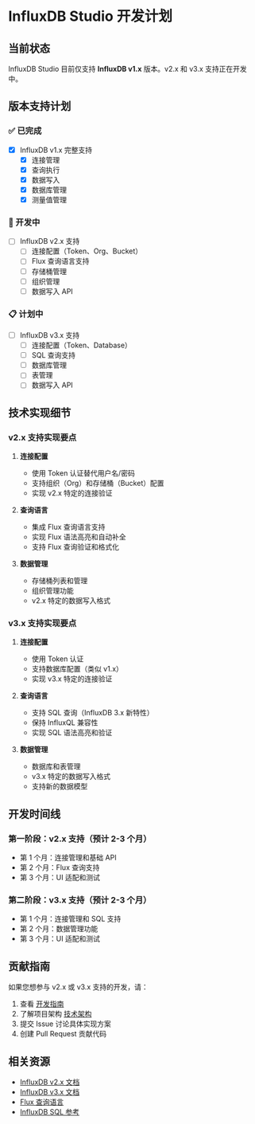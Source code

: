 # InfluxDB Studio 开发计划

## 当前状态

InfluxDB Studio 目前仅支持 **InfluxDB v1.x** 版本。v2.x 和 v3.x 支持正在开发中。

## 版本支持计划

### ✅ 已完成
- [x] InfluxDB v1.x 完整支持
  - [x] 连接管理
  - [x] 查询执行
  - [x] 数据写入
  - [x] 数据库管理
  - [x] 测量值管理

### 🚧 开发中
- [ ] InfluxDB v2.x 支持
  - [ ] 连接配置（Token、Org、Bucket）
  - [ ] Flux 查询语言支持
  - [ ] 存储桶管理
  - [ ] 组织管理
  - [ ] 数据写入 API

### 📋 计划中
- [ ] InfluxDB v3.x 支持
  - [ ] 连接配置（Token、Database）
  - [ ] SQL 查询支持
  - [ ] 数据库管理
  - [ ] 表管理
  - [ ] 数据写入 API

## 技术实现细节

### v2.x 支持实现要点

1. **连接配置**
   - 使用 Token 认证替代用户名/密码
   - 支持组织（Org）和存储桶（Bucket）配置
   - 实现 v2.x 特定的连接验证

2. **查询语言**
   - 集成 Flux 查询语言支持
   - 实现 Flux 语法高亮和自动补全
   - 支持 Flux 查询验证和格式化

3. **数据管理**
   - 存储桶列表和管理
   - 组织管理功能
   - v2.x 特定的数据写入格式

### v3.x 支持实现要点

1. **连接配置**
   - 使用 Token 认证
   - 支持数据库配置（类似 v1.x）
   - 实现 v3.x 特定的连接验证

2. **查询语言**
   - 支持 SQL 查询（InfluxDB 3.x 新特性）
   - 保持 InfluxQL 兼容性
   - 实现 SQL 语法高亮和验证

3. **数据管理**
   - 数据库和表管理
   - v3.x 特定的数据写入格式
   - 支持新的数据模型

## 开发时间线

### 第一阶段：v2.x 支持（预计 2-3 个月）
- 第 1 个月：连接管理和基础 API
- 第 2 个月：Flux 查询支持
- 第 3 个月：UI 适配和测试

### 第二阶段：v3.x 支持（预计 2-3 个月）
- 第 1 个月：连接管理和 SQL 支持
- 第 2 个月：数据管理功能
- 第 3 个月：UI 适配和测试

## 贡献指南

如果您想参与 v2.x 或 v3.x 支持的开发，请：

1. 查看 [开发指南](./development.md)
2. 了解项目架构 [技术架构](./architecture.md)
3. 提交 Issue 讨论具体实现方案
4. 创建 Pull Request 贡献代码

## 相关资源

- [InfluxDB v2.x 文档](https://docs.influxdata.com/influxdb/v2.7/)
- [InfluxDB v3.x 文档](https://docs.influxdata.com/influxdb/v3.0/)
- [Flux 查询语言](https://docs.influxdata.com/flux/)
- [InfluxDB SQL 参考](https://docs.influxdata.com/influxdb/v3.0/query-data/sql/) 